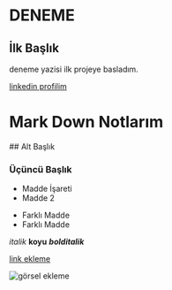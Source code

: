 # DENEME

## İlk Başlık

deneme yazisi ilk projeye basladım.

[linkedin profilim](https://www.linkedin.com/in/kemalgumustabak/)




# Mark Down Notlarım

## Alt Başlık

### Üçüncü Başlık

- Madde İşareti
- Madde 2

* Farklı Madde
* Farklı Madde

*italik* **koyu** ***bolditalik***

[link ekleme](https://typora.io)

![görsel ekleme](https://store.donanimhaber.com/16/a9/0b/16a90baeeb38274295269367f8758d8e.jpg)

